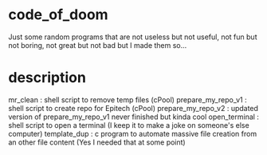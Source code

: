 # code_of_doom

Just some random programs that are not useless but not useful, not fun but not boring, not great but not bad but I made them so...

# description

mr_clean : shell script to remove temp files (cPool)
prepare_my_repo_v1 : shell script to create repo for Epitech (cPool)
prepare_my_repo_v2 : updated version of prepare_my_repo_v1 never finished but kinda cool
open_terminal : shell script to open a terminal (I keep it to make a joke on someone's else computer)
template_dup : c program to automate massive file creation from an other file content (Yes I needed that at some point)
